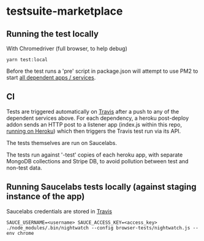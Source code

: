 # testsuite-marketplace

## Running the test locally

With Chromedriver (full browser, to help debug)

```
yarn test:local
```

Before the test runs a 'pre' script in package.json will attempt to use PM2 to start [all dependent apps / services](https://github.com/yewtu/testsuite-marketplace/blob/master/pm2.config.js).

## CI

Tests are triggered automatically on [Travis](https://travis-ci.org/yewtu/testsuite-marketplace) after a push to any of the dependent services above. For each dependency, a heroku post-deploy addon sends an HTTP post to a listener app (index.js within this repo, [running on Heroku](https://dashboard.heroku.com/apps/testsuite-marketplace-staging)) which then triggers the Travis test run via its API.

The tests themselves are run on Saucelabs.

The tests run against '-test' copies of each heroku app, with separate MongoDB collections and Stripe DB, to avoid pollution between test and non-test data.

## Running Saucelabs tests locally (against staging instance of the app)

Saucelabs credentials are stored in [Travis](https://travis-ci.org/yewtu/testsuite-marketplace/settings)

```
SAUCE_USERNAME=<username> SAUCE_ACCESS_KEY=<access_key> ./node_modules/.bin/nightwatch --config browser-tests/nightwatch.js --env chrome
```
